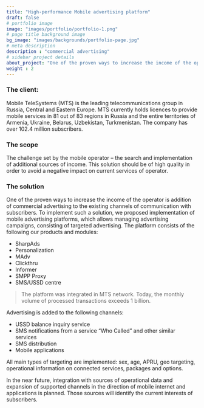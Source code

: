 ```yaml
---
title: "High-performance Mobile advertising platform"
draft: false
# portfolio image
image: "images/portfolio/portfolio-1.png"
# page title background image
bg_image: "images/backgrounds/portfolio-page.jpg"
# meta description
description : "commercial advertising"
# sidebar project details
about_project: "One of the proven ways to increase the income of the operator is addition of commercial advertising to the existing channels of communication with subscribers."
weight : 2
---
```


### The client:

Mobile TeleSystems (MTS) is the leading telecommunications group in Russia, Central and Eastern Europe. MTS currently holds licences to provide mobile services in 81 out of 83 regions in Russia and the entire territories of Armenia, Ukraine, Belarus, Uzbekistan, Turkmenistan. The company has over 102.4 million subscribers.

### The scope
The challenge set by the mobile operator – the search and implementation of additional sources of income. This solution should be of high quality in order to avoid a negative impact on current services of operator.

### The solution

One of the proven ways to increase the income of the operator is addition of commercial advertising to the existing channels of communication with subscribers. To implement such a solution, we proposed implementation of mobile advertising platforms, which allows managing advertising campaigns, consisting of targeted advertising. The platform consists of the following our products and modules:
* SharpAds
* Personalization
* MAdv
* Clickthru
* Informer
* SMPP Proxy
* SMS/USSD centre

> The platform was integrated in MTS network. Today, the monthly volume of processed transactions exceeds 1 billion.

Advertising is added to the following channels:
* USSD balance inquiry service
* SMS notifications from a service “Who Called” and other similar services
* SMS distribution
* Mobile applications

All main types of targeting are implemented: sex, age, APRU, geo targeting, operational information on connected services, packages and options.

In the near future, integration with sources of operational data and expansion of supported channels in the direction of mobile internet and applications is planned. Those sources will identify the current interests of subscribers.